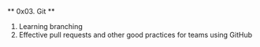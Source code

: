 ** 0x03. Git **

1. Learning branching
2. Effective pull requests and other good practices for teams using GitHub
